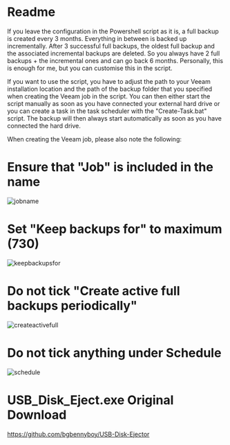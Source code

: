 # Readme
If you leave the configuration in the Powershell script as it is, a full backup is created every 3 months. Everything in between is backed up incrementally. After 3 successful full backups, the oldest full backup and the associated incremental backups are deleted. So you always have 2 full backups + the incremental ones and can go back 6 months. Personally, this is enough for me, but you can customise this in the script.

If you want to use the script, you have to adjust the path to your Veeam installation location and the path of the backup folder that you specified when creating the Veeam job in the script.
You can then either start the script manually as soon as you have connected your external hard drive or you can create a task in the task scheduler with the "Create-Task.bat" script. The backup will then always start automatically as soon as you have connected the hard drive.

When creating the Veeam job, please also note the following:


# Ensure that "Job" is included in the name

![jobname](https://github.com/yeah-Buddyy/Veeam-Agent-Backup-Helper/assets/170236793/e4d19d13-2efc-4294-9e3e-1e5590ef7961)

# Set "Keep backups for" to maximum (730)

![keepbackupsfor](https://github.com/yeah-Buddyy/Veeam-Agent-Backup-Helper/assets/170236793/2f202855-963e-4ba4-91ff-45dfe28912ae)

# Do not tick "Create active full backups periodically"

![createactivefull](https://github.com/yeah-Buddyy/Veeam-Agent-Backup-Helper/assets/170236793/546ae0b7-c813-4e07-b7eb-888ce3feaeab)


# Do not tick anything under Schedule

![schedule](https://github.com/yeah-Buddyy/Veeam-Agent-Backup-Helper/assets/170236793/cbbdbc0d-1b23-4fc0-ae6a-3c2458860b8d)

# USB_Disk_Eject.exe Original Download
https://github.com/bgbennyboy/USB-Disk-Ejector 
